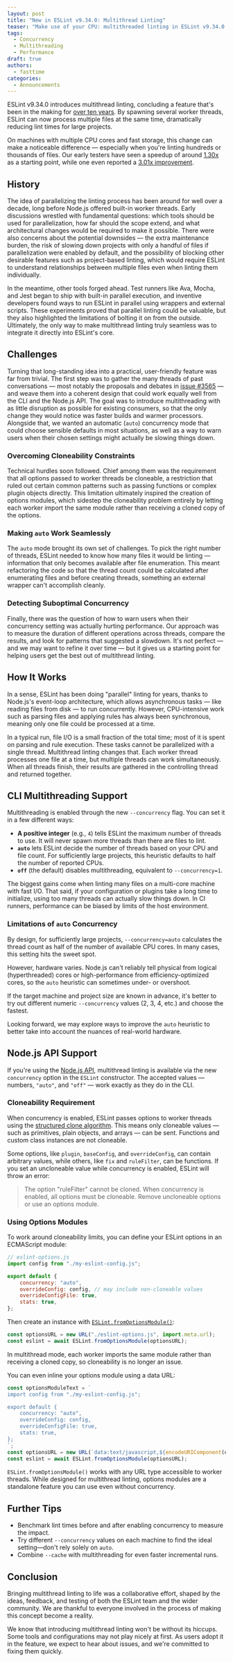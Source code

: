 ```yaml
---
layout: post
title: "New in ESLint v9.34.0: Multithread Linting"
teaser: "Make use of your CPU: multithreaded linting in ESLint v9.34.0 speeds up linting large projects."
tags:
  - Concurrency
  - Multithreading
  - Performance
draft: true
authors:
  - fasttime
categories:
  - Announcements
---
```


ESLint v9.34.0 introduces multithread linting, concluding a feature that's been in the making for [over ten years](https://github.com/eslint/eslint/issues/3565).
By spawning several worker threads, ESLint can now process multiple files at the same time, dramatically reducing lint times for large projects.

On machines with multiple CPU cores and fast storage, this change can make a noticeable difference — especially when you're linting hundreds or thousands of files. Our early testers have seen a speedup of around [1.30x](https://github.com/eslint/eslint/pull/19794#issuecomment-2970812265) as a starting point, while one even reported a [3.01x improvement](https://github.com/eslint/eslint/pull/19794#issuecomment-2969486788).

## History

The idea of parallelizing the linting process has been around for well over a decade, long before Node.js offered built-in worker threads. Early discussions wrestled with fundamental questions: which tools should be used for parallelization, how far should the scope extend, and what architectural changes would be required to make it possible. There were also concerns about the potential downsides — the extra maintenance burden, the risk of slowing down projects with only a handful of files if parallelization were enabled by default, and the possibility of blocking other desirable features such as project-based linting, which would require ESLint to understand relationships between multiple files even when linting them individually.

In the meantime, other tools forged ahead. Test runners like Ava, Mocha, and Jest began to ship with built-in parallel execution, and inventive developers found ways to run ESLint in parallel using wrappers and external scripts. These experiments proved that parallel linting could be valuable, but they also highlighted the limitations of bolting it on from the outside. Ultimately, the only way to make multithread linting truly seamless was to integrate it directly into ESLint's core.

## Challenges

Turning that long-standing idea into a practical, user-friendly feature was far from trivial. The first step was to gather the many threads of past conversations — most notably the proposals and debates in [issue #3565](https://github.com/eslint/eslint/issues/3565) — and weave them into a coherent design that could work equally well from the CLI and the Node.js API. The goal was to introduce multithreading with as little disruption as possible for existing consumers, so that the only change they would notice was faster builds and warmer processors. Alongside that, we wanted an automatic (`auto`) concurrency mode that could choose sensible defaults in most situations, as well as a way to warn users when their chosen settings might actually be slowing things down.

### Overcoming Cloneability Constraints

Technical hurdles soon followed. Chief among them was the requirement that all options passed to worker threads be cloneable, a restriction that ruled out certain common patterns such as passing functions or complex plugin objects directly. This limitation ultimately inspired the creation of options modules, which sidestep the cloneability problem entirely by letting each worker import the same module rather than receiving a cloned copy of the options.

### Making `auto` Work Seamlessly

The `auto` mode brought its own set of challenges. To pick the right number of threads, ESLint needed to know how many files it would be linting — information that only becomes available after file enumeration. This meant refactoring the code so that the thread count could be calculated after enumerating files and before creating threads, something an external wrapper can't accomplish cleanly.

### Detecting Suboptimal Concurrency

Finally, there was the question of how to warn users when their concurrency setting was actually hurting performance. Our approach was to measure the duration of different operations across threads, compare the results, and look for patterns that suggested a slowdown. It's not perfect — and we may want to refine it over time — but it gives us a starting point for helping users get the best out of multithread linting.

## How It Works

In a sense, ESLint has been doing "parallel" linting for years, thanks to Node.js's event-loop architecture, which allows asynchronous tasks — like reading files from disk — to run concurrently. However, CPU-intensive work such as parsing files and applying rules has always been synchronous, meaning only one file could be processed at a time.

In a typical run, file I/O is a small fraction of the total time; most of it is spent on parsing and rule execution. These tasks cannot be parallelized with a single thread. Multithread linting changes that. Each worker thread processes one file at a time, but multiple threads can work simultaneously. When all threads finish, their results are gathered in the controlling thread and returned together.

## CLI Multithreading Support

Multithreading is enabled through the new `--concurrency` flag. You can set it in a few different ways:

* **A positive integer** (e.g., `4`) tells ESLint the maximum number of threads to use. It will never spawn more threads than there are files to lint.
* **`auto`** lets ESLint decide the number of threads based on your CPU and file count. For sufficiently large projects, this heuristic defaults to half the number of reported CPUs.
* **`off`** (the default) disables multithreading, equivalent to `--concurrency=1`.

The biggest gains come when linting many files on a multi-core machine with fast I/O. That said, if your configuration or plugins take a long time to initialize, using too many threads can actually slow things down. In CI runners, performance can be biased by limits of the host environment.

### Limitations of `auto` Concurrency

By design, for sufficiently large projects, `--concurrency=auto` calculates the thread count as half of the number of available CPU cores. In many cases, this setting hits the sweet spot.

However, hardware varies. Node.js can't reliably tell physical from logical (hyperthreaded) cores or high-performance from efficiency-optimized cores, so the `auto` heuristic can sometimes under- or overshoot.

If the target machine and project size are known in advance, it's better to try out different numeric `--concurrency` values (2, 3, 4, etc.) and choose the fastest.

Looking forward, we may explore ways to improve the `auto` heuristic to better take into account the nuances of real-world hardware.

## Node.js API Support

If you're using the [Node.js API](https://eslint.org/docs/latest/integrate/nodejs-api), multithread linting is available via the new `concurrency` option in the `ESLint` constructor. The accepted values — numbers, `"auto"`, and `"off"` — work exactly as they do in the CLI.

### Cloneability Requirement

When concurrency is enabled, ESLint passes options to worker threads using the [structured clone algorithm](https://developer.mozilla.org/en-US/docs/Web/API/Web_Workers_API/Structured_clone_algorithm). This means only cloneable values — such as primitives, plain objects, and arrays — can be sent. Functions and custom class instances are not cloneable.

Some options, like `plugin`, `baseConfig`, and `overrideConfig`, can contain arbitrary values, while others, like `fix` and `ruleFilter`, can be functions. If you set an uncloneable value while concurrency is enabled, ESLint will throw an error:

> The option "ruleFilter" cannot be cloned. When concurrency is enabled, all options must be cloneable. Remove uncloneable options or use an options module.

### Using Options Modules

To work around cloneability limits, you can define your ESLint options in an ECMAScript module:

```js
// eslint-options.js
import config from "./my-eslint-config.js";

export default {
    concurrency: "auto",
    overrideConfig: config, // may include non-cloneable values
    overrideConfigFile: true,
    stats: true,
};
```

Then create an instance with [`ESLint.fromOptionsModule()`](https://eslint.org/docs/head/integrate/nodejs-api#-eslintfromoptionsmoduleoptionsurl):

```js
const optionsURL = new URL("./eslint-options.js", import.meta.url);
const eslint = await ESLint.fromOptionsModule(optionsURL);
```

In multithread mode, each worker imports the same module rather than receiving a cloned copy, so cloneability is no longer an issue.

You can even inline your options module using a data URL:

```js
const optionsModuleText = `
import config from "./my-eslint-config.js";

export default {
    concurrency: "auto",
    overrideConfig: config,
    overrideConfigFile: true,
    stats: true,
};
`;
const optionsURL = new URL(`data:text/javascript,${encodeURIComponent(optionsModuleText)}`);
const eslint = await ESLint.fromOptionsModule(optionsURL);
```

`ESLint.fromOptionsModule()` works with any URL type accessible to worker threads. While designed for multithread linting, options modules are a standalone feature you can use even without concurrency.

## Further Tips

* Benchmark lint times before and after enabling concurrency to measure the impact.
* Try different `--concurrency` values on each machine to find the ideal setting—don't rely solely on `auto`.
* Combine `--cache` with multithreading for even faster incremental runs.

## Conclusion

Bringing multithread linting to life was a collaborative effort, shaped by the ideas, feedback, and testing of both the ESLint team and the wider community. We are thankful to everyone involved in the process of making this concept become a reality.

We know that introducing multithread linting won't be without its hiccups. Some tools and configurations may not play nicely at first. As users adopt it in the feature, we expect to hear about issues, and we're committed to fixing them quickly.
